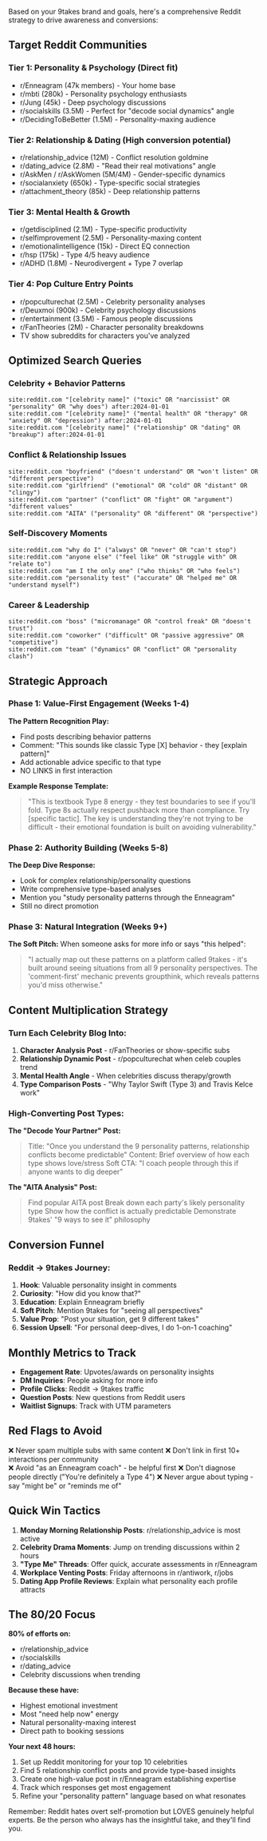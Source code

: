 Based on your 9takes brand and goals, here's a comprehensive Reddit strategy to drive awareness and conversions:

## Target Reddit Communities

### **Tier 1: Personality & Psychology** (Direct fit)
- r/Enneagram (47k members) - Your home base
- r/mbti (280k) - Personality psychology enthusiasts
- r/Jung (45k) - Deep psychology discussions
- r/socialskills (3.5M) - Perfect for "decode social dynamics" angle
- r/DecidingToBeBetter (1.5M) - Personality-maxing audience

### **Tier 2: Relationship & Dating** (High conversion potential)
- r/relationship_advice (12M) - Conflict resolution goldmine
- r/dating_advice (2.8M) - "Read their real motivations" angle
- r/AskMen / r/AskWomen (5M/4M) - Gender-specific dynamics
- r/socialanxiety (650k) - Type-specific social strategies
- r/attachment_theory (85k) - Deep relationship patterns

### **Tier 3: Mental Health & Growth**
- r/getdisciplined (2.1M) - Type-specific productivity
- r/selfimprovement (2.5M) - Personality-maxing content
- r/emotionalintelligence (15k) - Direct EQ connection
- r/hsp (175k) - Type 4/5 heavy audience
- r/ADHD (1.8M) - Neurodivergent + Type 7 overlap

### **Tier 4: Pop Culture Entry Points**
- r/popculturechat (2.5M) - Celebrity personality analyses
- r/Deuxmoi (900k) - Celebrity psychology discussions
- r/entertainment (3.5M) - Famous people discussions
- r/FanTheories (2M) - Character personality breakdowns
- TV show subreddits for characters you've analyzed

## Optimized Search Queries

### **Celebrity + Behavior Patterns**
```
site:reddit.com "[celebrity name]" ("toxic" OR "narcissist" OR "personality" OR "why does") after:2024-01-01
site:reddit.com "[celebrity name]" ("mental health" OR "therapy" OR "anxiety" OR "depression") after:2024-01-01
site:reddit.com "[celebrity name]" ("relationship" OR "dating" OR "breakup") after:2024-01-01
```

### **Conflict & Relationship Issues**
```
site:reddit.com "boyfriend" ("doesn't understand" OR "won't listen" OR "different perspective")
site:reddit.com "girlfriend" ("emotional" OR "cold" OR "distant" OR "clingy")
site:reddit.com "partner" ("conflict" OR "fight" OR "argument") "different values"
site:reddit.com "AITA" ("personality" OR "different" OR "perspective")
```

### **Self-Discovery Moments**
```
site:reddit.com "why do I" ("always" OR "never" OR "can't stop")
site:reddit.com "anyone else" ("feel like" OR "struggle with" OR "relate to")
site:reddit.com "am I the only one" ("who thinks" OR "who feels")
site:reddit.com "personality test" ("accurate" OR "helped me" OR "understand myself")
```

### **Career & Leadership**
```
site:reddit.com "boss" ("micromanage" OR "control freak" OR "doesn't trust")
site:reddit.com "coworker" ("difficult" OR "passive aggressive" OR "competitive")
site:reddit.com "team" ("dynamics" OR "conflict" OR "personality clash")
```

## Strategic Approach

### **Phase 1: Value-First Engagement** (Weeks 1-4)

**The Pattern Recognition Play:**
- Find posts describing behavior patterns
- Comment: "This sounds like classic Type [X] behavior - they [explain pattern]"
- Add actionable advice specific to that type
- NO LINKS in first interaction

**Example Response Template:**
> "This is textbook Type 8 energy - they test boundaries to see if you'll fold. Type 8s actually respect pushback more than compliance. Try [specific tactic]. The key is understanding they're not trying to be difficult - their emotional foundation is built on avoiding vulnerability."

### **Phase 2: Authority Building** (Weeks 5-8)

**The Deep Dive Response:**
- Look for complex relationship/personality questions
- Write comprehensive type-based analyses
- Mention you "study personality patterns through the Enneagram"
- Still no direct promotion

### **Phase 3: Natural Integration** (Weeks 9+)

**The Soft Pitch:**
When someone asks for more info or says "this helped":
> "I actually map out these patterns on a platform called 9takes - it's built around seeing situations from all 9 personality perspectives. The 'comment-first' mechanic prevents groupthink, which reveals patterns you'd miss otherwise."

## Content Multiplication Strategy

### **Turn Each Celebrity Blog Into:**
1. **Character Analysis Post** - r/FanTheories or show-specific subs
2. **Relationship Dynamic Post** - r/popculturechat when celeb couples trend
3. **Mental Health Angle** - When celebrities discuss therapy/growth
4. **Type Comparison Posts** - "Why Taylor Swift (Type 3) and Travis Kelce work"

### **High-Converting Post Types:**

**The "Decode Your Partner" Post:**
> Title: "Once you understand the 9 personality patterns, relationship conflicts become predictable"
> Content: Brief overview of how each type shows love/stress
> Soft CTA: "I coach people through this if anyone wants to dig deeper"

**The "AITA Analysis" Post:**
> Find popular AITA post
> Break down each party's likely personality type
> Show how the conflict is actually predictable
> Demonstrate 9takes' "9 ways to see it" philosophy

## Conversion Funnel

### **Reddit → 9takes Journey:**
1. **Hook**: Valuable personality insight in comments
2. **Curiosity**: "How did you know that?"
3. **Education**: Explain Enneagram briefly
4. **Soft Pitch**: Mention 9takes for "seeing all perspectives"
5. **Value Prop**: "Post your situation, get 9 different takes"
6. **Session Upsell**: "For personal deep-dives, I do 1-on-1 coaching"

## Monthly Metrics to Track

- **Engagement Rate**: Upvotes/awards on personality insights
- **DM Inquiries**: People asking for more info
- **Profile Clicks**: Reddit → 9takes traffic
- **Question Posts**: New questions from Reddit users
- **Waitlist Signups**: Track with UTM parameters

## Red Flags to Avoid

❌ Never spam multiple subs with same content
❌ Don't link in first 10+ interactions per community  
❌ Avoid "as an Enneagram coach" - be helpful first
❌ Don't diagnose people directly ("You're definitely a Type 4")
❌ Never argue about typing - say "might be" or "reminds me of"

## Quick Win Tactics

1. **Monday Morning Relationship Posts**: r/relationship_advice is most active
2. **Celebrity Drama Moments**: Jump on trending discussions within 2 hours
3. **"Type Me" Threads**: Offer quick, accurate assessments in r/Enneagram
4. **Workplace Venting Posts**: Friday afternoons in r/antiwork, r/jobs
5. **Dating App Profile Reviews**: Explain what personality each profile attracts

## The 80/20 Focus

**80% of efforts on:**
- r/relationship_advice 
- r/socialskills
- r/dating_advice
- Celebrity discussions when trending

**Because these have:**
- Highest emotional investment
- Most "need help now" energy  
- Natural personality-maxing interest
- Direct path to booking sessions

**Your next 48 hours:**
1. Set up Reddit monitoring for your top 10 celebrities
2. Find 5 relationship conflict posts and provide type-based insights
3. Create one high-value post in r/Enneagram establishing expertise
4. Track which responses get most engagement
5. Refine your "personality pattern" language based on what resonates

Remember: Reddit hates overt self-promotion but LOVES genuinely helpful experts. Be the person who always has the insightful take, and they'll find you.